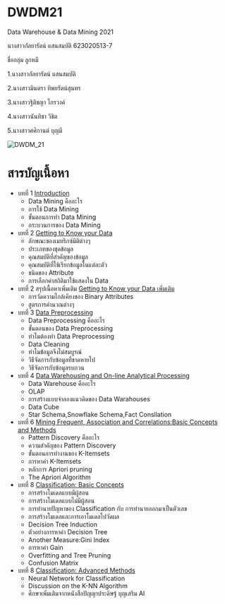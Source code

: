 # DWDM21

Data Warehouse & Data Mining 2021

นางสาวกัลยารัตน์ แสนสมบัติ 623020513-7

ชื่อกลุ่ม ลูกหมี

1.นางสาวกัลยารัตน์ แสนสมบัติ

2.นางสาวมินตรา ทิพยรัตน์สุนทร

3.นางสาวฐิติชญา ไกรวงค์

4.นางสาวนันทิชา วิชิต

5.นางสาวศศิกานต์ บุญมี

![DWDM_21](https://user-images.githubusercontent.com/76939626/140876257-c94041bf-c475-44da-a107-fe9072ac72e4.png)

# สารบัญเนื้อหา
* บทที่ 1 [Introduction](https://github.com/Kanyarat-S/DWDM21/blob/main/HW%20Chapter%201.pdf)
  * Data Mining คืออะไร
  * การใช้ Data Mining
  * ขั้นตอนการทำ Data Mining
  * กระบวนการของ Data Mining 
* บทที่ 2 [Getting to Know your Data](https://github.com/Kanyarat-S/DWDM21/blob/main/HW%20Chapter%202.pdf)
  * ลักษณะของเมทริกซ์มิติต่างๆ
  * ประเภทของชุดข้อมูล
  * คุณสมบัติที่สำคัญของข้อมูล
  * คุณสมบัติที่ใช้เรียกข้อมูลในแต่ละตัว
  * ชนิดของ Attribute
  * การเลือกค่าสถิติมาใช้แสดงใน Data
* บทที่ 2 สรุปเนื้อหาเพิ่มเติม [Getting to Know your Data เพิ่มเติม](https://github.com/Kanyarat-S/DWDM21/blob/main/%E0%B8%9A%E0%B8%97%E0%B8%97%E0%B8%B5%E0%B9%882-Data.pdf)
  * การวัดความไกล้เคียงของ Binary Attributes
  * สูตรการคำนวณต่างๆ
* บทที่ 3 [Data Preprocessing](https://github.com/Kanyarat-S/DWDM21/blob/main/Chapter-3.pdf)
  * Data Preprocessing คืออะไร
  * ขั้นตอนของ Data Preprocessing
  * ทำไมต้องทำ Data Preprocessing
  * Data Cleaning
  * ทำไมข้อมูลจึงไม่สมบูรณ์
  * วิธีจัดการกับข้อมูลที่ขาดหายไป
  * วิธีจัดการกับข้อมูลรบกวน
* บทที่ 4 [Data Warehousing and On-line Analytical Processing](https://github.com/Kanyarat-S/DWDM21/blob/main/Chapter4.pdf)
  * Data Warehouse คืออะไร
  * OLAP
  * การสร้างแบบจำลองแนวคิดของ Data Warahouses
  * Data Cube 
  * Star Schema,Snowflake Schema,Fact Consllation
* บทที่ 6 [Mining Frequent, Association and Correlations:Basic Concepts and Methods](https://github.com/Kanyarat-S/DWDM21/blob/main/Chapter-6.pdf)
  * Pattern Discovery คืออะไร
  * ความสำคัญของ Pattern Discovery
  * ขั้นตอนการทำงานของ K-Itemsets
  * การหาค่า K-Itemsets
  * หลักการ Apriori pruning 
  * The Apriori Algorithm
* บทที่ 8 [Classification: Basic Concepts](https://github.com/Kanyarat-S/DWDM21/blob/main/Chapter-8.pdf)
  * การสร้างโมเดลแบบมีผู้สอน
  * การสร้างโมเดลแบบไม่มีผู้สอน
  * การทำนายปัญหาของ Classification กับ การทำนายออกมาเป็นตัวเลข
  * การสร้างโมเดลและการเอาโมเดลไปวัดผล
  * Decision Tree Induction
  * ตัวอย่างการหาค่า Decision Tree
  * Another Measure:Gini Index
  * การหาค่า Gain
  * Overfitting and Tree Pruning
  * Confusion Matrix
* บทที่ 8 [Classification: Advanced Methods](https://github.com/Kanyarat-S/DWDM21/blob/main/Chapter-9.pdf)
  * Neural Network for Classification
  * Discussion on the K-NN Algorithm
  * ศึกษาเพิ่มเติมจากหนังสือปัญญาประดิษฐ์ บุญเสริม AI




